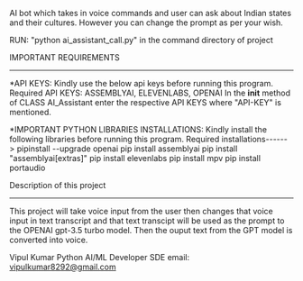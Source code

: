AI bot  which takes in voice commands and user can ask about Indian states and their cultures. However you can change the prompt as per your wish.

RUN: "python ai_assistant_call.py" in the command directory of project

IMPORTANT REQUIREMENTS
_____________________

*API KEYS: Kindly use the below api keys before running this program.
Required API KEYS: ASSEMBLYAI, ELEVENLABS, OPENAI 
In the __init__ method of CLASS AI_Assistant enter the respective API KEYS where "API-KEY" is mentioned.
			

*IMPORTANT PYTHON LIBRARIES INSTALLATIONS: Kindly install the following libraries before running this program.
Required installations------> pipinstall --upgrade openai
pip install assemblyai
pip install "assemblyai[extras]"
pip install elevenlabs
pip install mpv
pip install portaudio



Description of this project
___________________________

This project will take voice input from the user then changes that voice input in text transcript and that text transcipt will be used as the prompt to the OPENAI gpt-3.5 turbo model. Then the ouput text from the GPT model is converted into voice.

Vipul Kumar
Python AI/ML Developer SDE
email: vipulkumar8292@gmail.com
